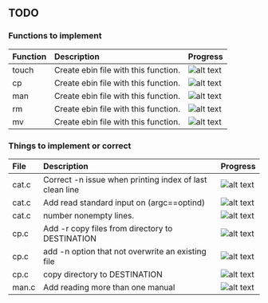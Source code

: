 ## TODO

### Functions to implement
|Function|   Description                              | Progress  |
| :---   | :--------------------                      |:---       |
| touch	 | Create ebin file with this function.        |![alt text](http://progressed.io/bar/100 "Progress")|
| cp	   | Create ebin file with this function.        |![alt text](http://progressed.io/bar/50 "Progress")|
| man    | Create ebin file with this function.        |![alt text](http://progressed.io/bar/0 "Progress")|
| rm     | Create ebin file with this function.        |![alt text](http://progressed.io/bar/0 "Progress")|
| mv     | Create ebin file with this function.        |![alt text](http://progressed.io/bar/0 "Progress")|



### Things to implement or correct
|File   | Description                                               | Progress  |
| :---  | :--------------------                                     |:---       |
| cat.c | Correct -n issue when printing index of last clean line   |![alt text](http://progressed.io/bar/0 "Progress")|
| cat.c | Add read standard input on (argc==optind)                 |![alt text](http://progressed.io/bar/0 "Progress")|
| cat.c | number nonempty lines.                                    |![alt text](http://progressed.io/bar/0 "Progress")|
| cp.c  | Add -r copy files from directory to DESTINATION           |![alt text](http://progressed.io/bar/0 "Progress")|
| cp.c  | add -n option that not overwrite an existing file         |![alt text](http://progressed.io/bar/0 "Progress")|
| cp.c  | copy directory to DESTINATION                             |![alt text](http://progressed.io/bar/0 "Progress")|
| man.c | Add reading more than one manual                          |![alt text](http://progressed.io/bar/0 "Progress")|
